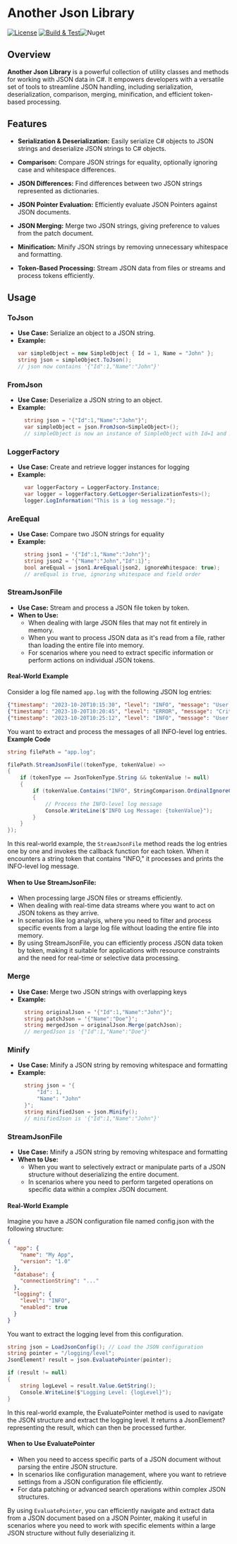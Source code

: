 # Another Json Library

[![License](https://img.shields.io/badge/License-MIT-blue.svg)](https://github.com/JacquesBronk/another-json-lib/blob/main/LICENSE) [![Build & Test](https://github.com/JacquesBronk/another-json-lib/actions/workflows/build-test.yaml/badge.svg)](https://github.com/JacquesBronk/another-json-lib/actions/workflows/build-test.yaml)![Nuget](https://img.shields.io/nuget/v/AnotherJsonLibrary)


## Overview

**Another Json Library** is a powerful collection of utility classes and methods for working with JSON data in C#. It empowers developers with a versatile set of tools to streamline JSON handling, including serialization, deserialization, comparison, merging, minification, and efficient token-based processing.

## Features

- **Serialization & Deserialization:** Easily serialize C# objects to JSON strings and deserialize JSON strings to C# objects.

- **Comparison:** Compare JSON strings for equality, optionally ignoring case and whitespace differences.

- **JSON Differences:** Find differences between two JSON strings represented as dictionaries.

- **JSON Pointer Evaluation:** Efficiently evaluate JSON Pointers against JSON documents.

- **JSON Merging:** Merge two JSON strings, giving preference to values from the patch document.

- **Minification:** Minify JSON strings by removing unnecessary whitespace and formatting.

- **Token-Based Processing:** Stream JSON data from files or streams and process tokens efficiently.

## Usage

### ToJson
- **Use Case:** Serialize an object to a JSON string.
- **Example:**
  ```csharp
  var simpleObject = new SimpleObject { Id = 1, Name = "John" };
  string json = simpleObject.ToJson();
  // json now contains '{"Id":1,"Name":"John"}'
  ```
### FromJson
- **Use Case:** Deserialize a JSON string to an object.
- **Example:**
  ```csharp
    string json = '{"Id":1,"Name":"John"}';
    var simpleObject = json.FromJson<SimpleObject>();
    // simpleObject is now an instance of SimpleObject with Id=1 and Name="John"
    ```
### LoggerFactory
- **Use Case:** Create and retrieve logger instances for logging
- **Example:**
  ```csharp
    var loggerFactory = LoggerFactory.Instance;
    var logger = loggerFactory.GetLogger<SerializationTests>();
    logger.LogInformation("This is a log message.");
     ```
### AreEqual
- **Use Case:** Compare two JSON strings for equality
- **Example:**
  ```csharp
    string json1 = '{"Id":1,"Name":"John"}';
    string json2 = '{"Name":"John","Id":1}';
    bool areEqual = json1.AreEqual(json2, ignoreWhitespace: true);
    // areEqual is true, ignoring whitespace and field order
     ```
### StreamJsonFile

- **Use Case:** Stream and process a JSON file token by token.
- **When to Use:**
  - When dealing with large JSON files that may not fit entirely in memory.
  - When you want to process JSON data as it's read from a file, rather than loading the entire file into memory.
  - For scenarios where you need to extract specific information or perform actions on individual JSON tokens.

#### Real-World Example

Consider a log file named `app.log` with the following JSON log entries:

```json
{"timestamp": "2023-10-20T10:15:30", "level": "INFO", "message": "User John logged in."}
{"timestamp": "2023-10-20T10:20:45", "level": "ERROR", "message": "Critical error occurred."}
{"timestamp": "2023-10-20T10:25:12", "level": "INFO", "message": "User Alice logged in."}
```
You want to extract and process the messages of all INFO-level log entries.
**Example Code**
```csharp
string filePath = "app.log";

filePath.StreamJsonFile((tokenType, tokenValue) =>
{
    if (tokenType == JsonTokenType.String && tokenValue != null)
    {
        if (tokenValue.Contains("INFO", StringComparison.OrdinalIgnoreCase))
        {
            // Process the INFO-level log message
            Console.WriteLine($"INFO Log Message: {tokenValue}");
        }
    }
});

```

In this real-world example, the `StreamJsonFile` method reads the log entries one by one and invokes the callback function for each token. When it encounters a string token that contains "INFO," it processes and prints the INFO-level log message.

#### When to Use StreamJsonFile:

- When processing large JSON files or streams efficiently.
- When dealing with real-time data streams where you want to act on JSON tokens as they arrive.
- In scenarios like log analysis, where you need to filter and process specific events from a large log file without loading the entire file into memory.
- By using StreamJsonFile, you can efficiently process JSON data token by token, making it suitable for applications with resource constraints and the need for real-time or selective data processing.

### Merge
- **Use Case:** Merge two JSON strings with overlapping keys
- **Example:**
  ```csharp
    string originalJson = '{"Id":1,"Name":"John"}';
    string patchJson = '{"Name":"Doe"}';
    string mergedJson = originalJson.Merge(patchJson);
    // mergedJson is '{"Id":1,"Name":"Doe"}'
     ```
### Minify
- **Use Case:** Minify a JSON string by removing whitespace and formatting
- **Example:**
  ```csharp
    string json = '{
        "Id": 1,
        "Name": "John"
    }';
    string minifiedJson = json.Minify();
    // minifiedJson is '{"Id":1,"Name":"John"}'
     ```
### StreamJsonFile
- **Use Case:** Minify a JSON string by removing whitespace and formatting
- **When to Use:**
  - When you want to selectively extract or manipulate parts of a JSON structure without deserializing the entire document.
  - In scenarios where you need to perform targeted operations on specific data within a complex JSON document.

#### Real-World Example

Imagine you have a JSON configuration file named config.json with the following structure:

```json
{
  "app": {
    "name": "My App",
    "version": "1.0"
  },
  "database": {
    "connectionString": "..."
  },
  "logging": {
    "level": "INFO",
    "enabled": true
  }
}
```
You want to extract the logging level from this configuration.

```csharp
string json = LoadJsonConfig(); // Load the JSON configuration
string pointer = "/logging/level";
JsonElement? result = json.EvaluatePointer(pointer);

if (result != null)
{
    string logLevel = result.Value.GetString();
    Console.WriteLine($"Logging Level: {logLevel}");
}
```
In this real-world example, the EvaluatePointer method is used to navigate the JSON structure and extract the logging level. It returns a JsonElement? representing the result, which can then be processed further.

#### When to Use EvaluatePointer

- When you need to access specific parts of a JSON document without parsing the entire JSON structure.
- In scenarios like configuration management, where you want to retrieve settings from a JSON configuration file efficiently.
- For data patching or advanced search operations within complex JSON structures.

By using `EvaluatePointer`, you can efficiently navigate and extract data from a JSON document based on a JSON Pointer, making it useful in scenarios where you need to work with specific elements within a large JSON structure without fully deserializing it.
